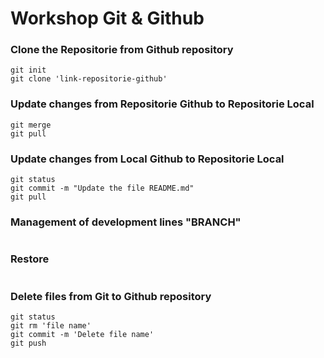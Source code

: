 # Workshop Git & Github

### Clone the Repositorie from Github repository

```
git init
git clone 'link-repositorie-github'
```

### Update changes from Repositorie Github to Repositorie Local

```
git merge
git pull
```

### Update changes from Local Github to Repositorie Local

```
git status
git commit -m "Update the file README.md"
git pull
```

### Management of development lines "BRANCH"
```
```

### Restore 
```

```

### Delete files from Git to Github repository

```
git status
git rm 'file name'
git commit -m 'Delete file name'
git push
```
